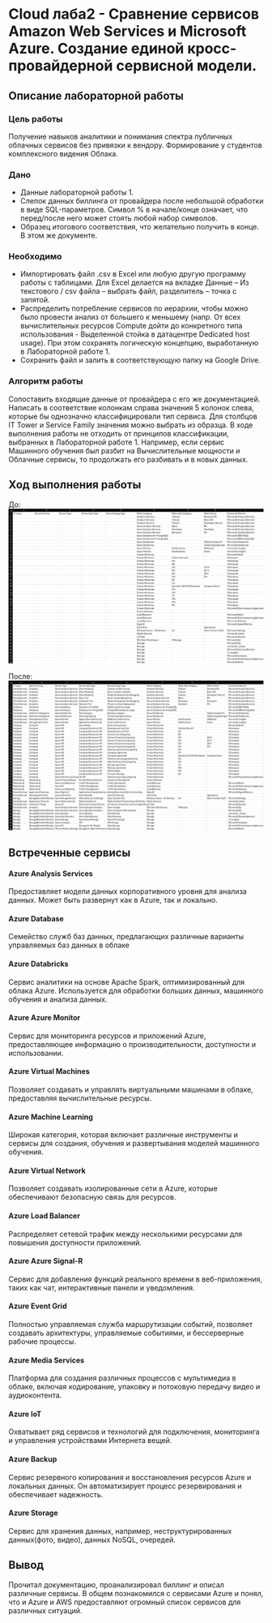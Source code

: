 # Cloud лаба2 - Сравнение сервисов Amazon Web Services и Microsoft Azure. Создание единой кросс-провайдерной сервисной модели.

## Описание лабораторной работы
### Цель работы
Получение навыков аналитики и понимания спектра публичных облачных сервисов без привязки к вендору. Формирование у студентов комплексного видения Облака. 
### Дано 
- Данные лабораторной работы 1.
- Слепок данных биллинга от провайдера после небольшой обработки в виде SQL-параметров. Символ % в начале/конце означает, что перед/после него может стоять любой набор символов.
- Образец итогового соответствия, что желательно получить в конце. В этом же документе.
### Необходимо 
- Импортировать файл .csv в Excel или любую другую программу работы с таблицами. Для Excel делается на вкладке Данные – Из текстового / csv файла – выбрать файл, разделитель – точка с запятой.
- Распределить потребление сервисов по иерархии, чтобы можно было провести анализ от большего к меньшему (напр. От всех вычислительных ресурсов Compute дойти до конкретного типа использования - Выделенной стойка в датацентре Dedicated host usage). При этом сохранять логическую концепцию, выработанную в Лабораторной работе 1.
- Сохранить файл и залить в соответствующую папку на Google Drive.
### Алгоритм работы 
Сопоставить входящие данные от провайдера с его же документацией. Написать в соответствие колонкам справа значения 5 колонок слева, которые бы однозначно классифицировали тип сервиса. Для столбцов IT Tower и Service Family значения можно выбрать из образца. В ходе выполнения работы не отходить от принципов классификации, выбранных в Лабораторной работе 1. Например, если сервис Машинного обучения был разбит на Вычислительные мощности и Облачные сервисы, то продолжать его разбивать и в новых данных.

## Ход выполнения работы 
До:
![](Screen1.png)

После:
![](Screen2.png)

## Встреченные сервисы
#### Azure Analysis Services
Предоставляет модели данных корпоративного уровня для анализа данных. Может быть развернут как в Azure, так и локально.
#### Azure Database
Семейство служб баз данных, предлагающих различные варианты управляемых баз данных в облаке
#### Azure Databricks
Сервис аналитики на основе Apache Spark, оптимизированный для облака Azure. Используется для обработки больших данных, машинного обучения и анализа данных.
#### Azure Azure Monitor
Сервис для мониторинга ресурсов и приложений Azure, предоставляющее информацию о производительности, доступности и использовании.
#### Azure Virtual Machines
Позволяет создавать и управлять виртуальными машинами в облаке, предоставляя вычислительные ресурсы.
#### Azure Machine Learning
Широкая категория, которая включает различные инструменты и сервисы для создания, обучения и развертывания моделей машинного обучения.
#### Azure Virtual Network
Позволяет создавать изолированные сети в Azure, которые обеспечивают безопасную связь для ресурсов.
#### Azure Load Balancer
Распределяет сетевой трафик между несколькими ресурсами для повышения доступности приложений.
#### Azure Azure Signal-R
Сервис для добавления функций реального времени в веб-приложения, таких как чат, интерактивные панели и уведомления.
#### Azure Event Grid
Полностью управляемая служба маршрутизации событий, позволяет создавать архитектуры, управляемые событиями, и бессерверные рабочие процессы.
#### Azure Media Services
Платформа для создания различных процессов с мультимедиа в облаке, включая кодирование, упаковку и потоковую передачу видео и аудиоконтента.
#### Azure IoT
Охватывает ряд сервисов и технологий для подключения, мониторинга и управления устройствами Интернета вещей.
#### Azure Backup
Сервис резервного копирования и восстановления ресурсов Azure и локальных данных. Он автоматизирует процесс резервирования и обеспечивает надежность.
#### Azure Storage
Сервис для хранения данных, например, неструктурированных данных(фото, видео), данных NoSQL, очередей.

## Вывод
Прочитал документацию, проанализировал биллинг и описал различные сервисы. В общем познакомился с сервисами Azure и понял, что и Azure и AWS предоставляют огромный список сервисов для различных ситуаций.
